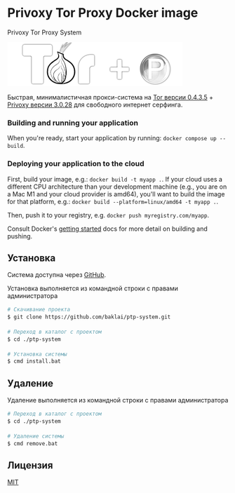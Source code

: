 # Privoxy Tor Proxy Docker image

Privoxy Tor Proxy System

![Privoxy + Tor Logo](preview.png)

Быстрая, минималистичная прокси-система на [Tor версии 0.4.3.5](https://www.torproject.org) + [Privoxy версии 3.0.28](https://www.privoxy.org) для свободного интернет серфинга.

### Building and running your application

When you're ready, start your application by running:
`docker compose up --build`.

### Deploying your application to the cloud

First, build your image, e.g.: `docker build -t myapp .`.
If your cloud uses a different CPU architecture than your development
machine (e.g., you are on a Mac M1 and your cloud provider is amd64),
you'll want to build the image for that platform, e.g.:
`docker build --platform=linux/amd64 -t myapp .`.

Then, push it to your registry, e.g. `docker push myregistry.com/myapp`.

Consult Docker's [getting started](https://docs.docker.com/go/get-started-sharing/)
docs for more detail on building and pushing.

## Установка

Система доступна через [GitHub](https://github.com/baklai/ptp-system).

Установка выполняется из командной строки с правами администратора

```bash
# Скачивание проекта
$ git clone https://github.com/baklai/ptp-system.git

# Переход в каталог с проектом
$ cd ./ptp-system

# Установка системы
$ cmd install.bat
```

## Удаление

Удаление выполняется из командной строки с правами администратора

```bash
# Переход в каталог с проектом
$ cd ./ptp-system

# Удаление системы
$ cmd remove.bat
```

## Лицензия

[MIT](LICENSE)
